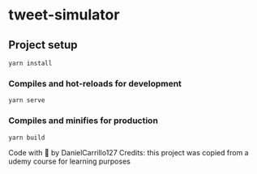 # tweet-simulator

## Project setup
```
yarn install
```

### Compiles and hot-reloads for development
```
yarn serve
```

### Compiles and minifies for production
```
yarn build
```
Code with 🤍 by DanielCarrillo127
Credits: this project was copied from a udemy course for learning purposes
